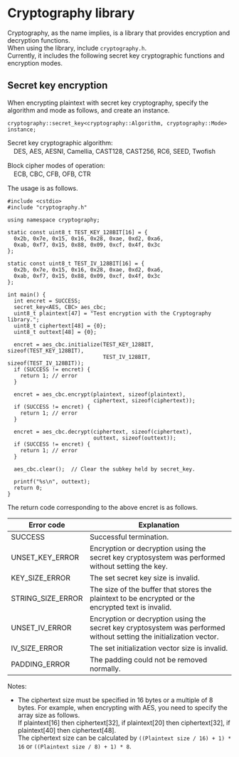 # Cryptography library

Cryptography, as the name implies, is a library that provides encryption and decryption functions.<br>
When using the library, include ```cryptography.h```.<br>
Currently, it includes the following secret key cryptographic functions and encryption modes.

## Secret key encryption

When encrypting plaintext with secret key cryptography, specify the algorithm and mode as follows, and create an instance.<br>

```
cryptography::secret_key<cryptography::Algorithm, cryptography::Mode> instance;
```

Secret key cryptographic algorithm:<br>
　DES, AES, AESNI, Camellia, CAST128, CAST256, RC6, SEED, Twofish

Block cipher modes of operation:<br>
　ECB, CBC, CFB, OFB, CTR

The usage is as follows.

```
#include <cstdio>
#include "cryptography.h"

using namespace cryptography;

static const uint8_t TEST_KEY_128BIT[16] = {
  0x2b, 0x7e, 0x15, 0x16, 0x28, 0xae, 0xd2, 0xa6,
  0xab, 0xf7, 0x15, 0x88, 0x09, 0xcf, 0x4f, 0x3c
};

static const uint8_t TEST_IV_128BIT[16] = {
  0x2b, 0x7e, 0x15, 0x16, 0x28, 0xae, 0xd2, 0xa6,
  0xab, 0xf7, 0x15, 0x88, 0x09, 0xcf, 0x4f, 0x3c
};

int main() {
  int encret = SUCCESS;
  secret_key<AES, CBC> aes_cbc;
  uint8_t plaintext[47] = "Test encryption with the Cryptography library.";
  uint8_t ciphertext[48] = {0};
  uint8_t outtext[48] = {0};

  encret = aes_cbc.initialize(TEST_KEY_128BIT, sizeof(TEST_KEY_128BIT),
                              TEST_IV_128BIT,  sizeof(TEST_IV_128BIT));
  if (SUCCESS != encret) {
    return 1; // error
  }

  encret = aes_cbc.encrypt(plaintext, sizeof(plaintext),
                           ciphertext, sizeof(ciphertext));
  if (SUCCESS != encret) {
    return 1; // error
  }

  encret = aes_cbc.decrypt(ciphertext, sizeof(ciphertext),
                           outtext, sizeof(outtext));
  if (SUCCESS != encret) {
    return 1; // error
  }

  aes_cbc.clear();  // Clear the subkey held by secret_key.

  printf("%s\n", outtext);
  return 0;
}
```

The return code corresponding to the above encret is as follows.

| Error code  | Explanation |
|-------------|-------------|
| SUCCESS | Successful termination. |
| UNSET_KEY_ERROR | Encryption or decryption using the secret key cryptosystem was performed without setting the key. |
| KEY_SIZE_ERROR | The set secret key size is invalid. |
| STRING_SIZE_ERROR | The size of the buffer that stores the plaintext to be encrypted or the encrypted text is invalid. |
| UNSET_IV_ERROR | Encryption or decryption using the secret key cryptosystem was performed without setting the initialization vector. |
| IV_SIZE_ERROR | The set initialization vector size is invalid. |
| PADDING_ERROR | The padding could not be removed normally. |

Notes:<br>
- The ciphertext size must be specified in 16 bytes or a multiple of 8 bytes. For example, when encrypting with AES, you need to specify the array size as follows. <br>If plaintext[16] then ciphertext[32], if plaintext[20] then ciphertext[32], if plaintext[40] then ciphertext[48].
<br>The ciphertext size can be calculated by ```((Plaintext size / 16) + 1) * 16``` or ```((Plaintext size / 8) + 1) * 8```.
　
